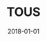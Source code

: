 ---
layout: site
title: "TOUS"
date: 2018-01-01
categories: [community]
version: 1.4.14
major: 1
minor: 4
patch: 14
slug: tous
link: http://www.tous.com/us-en/
permalink: /sites/:slug
---